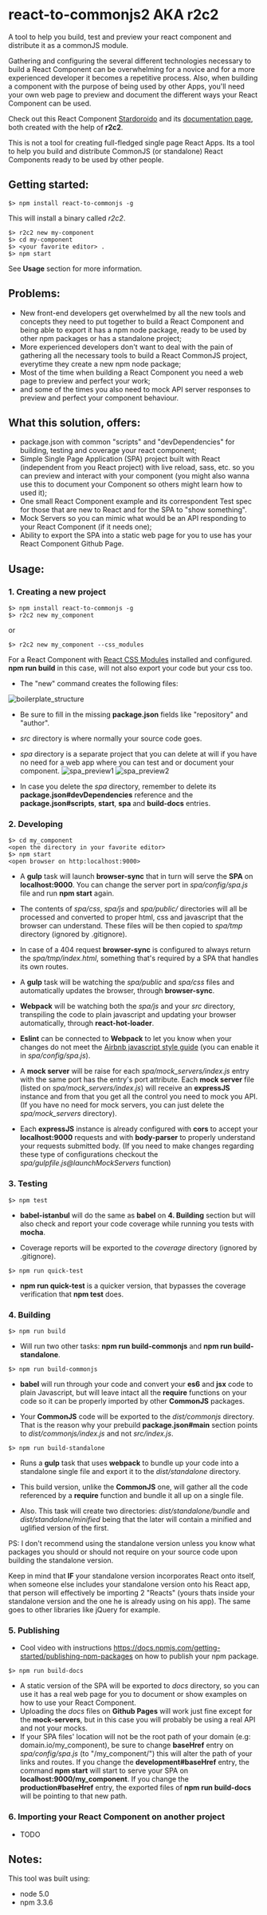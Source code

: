 # react-to-commonjs2 AKA r2c2
A tool to help you build, test and preview your react component and distribute it as a commonJS module.

Gathering and configuring the several different technologies necessary to build a React Component can be overwhelming for a novice and for a more experienced developer it becomes a repetitive process. Also, when building a component with the purpose of being used by other Apps, you'll need your own web page to preview and document the different ways your React Component can be used.

Check out this React Component [Stardoroido](https://github.com/goncalvesjoao/stardoroido) and its [documentation page](http://goncalvesjoao.github.io/stardoroido), both created with the help of **r2c2**.

This is not a tool for creating full-fledged single page React Apps. Its a tool to help you build and distribute CommonJS (or standalone) React Components ready to be used by other people.

## Getting started:
```
$> npm install react-to-commonjs -g
```
This will install a binary called *r2c2*.
```
$> r2c2 new my-component
$> cd my-component
$> <your favorite editor> .
$> npm start
```
See **Usage** section for more information.

## Problems:
- New front-end developers get overwhelmed by all the new tools and concepts they need to put together to build a React Component and being able to export it has a npm node package, ready to be used by other npm packages or has a standalone project;
- More experienced developers don't want to deal with the pain of gathering all the necessary tools to build a React CommonJS project, everytime they create a new npm node package;
- Most of the time when building a React Component you need a web page to preview and perfect your work;
- and some of the times you also need to mock API server responses to preview and perfect your component behaviour.

## What this solution, offers:
- package.json with common "scripts" and "devDependencies" for building, testing and coverage your react component;
- Simple Single Page Application (SPA) project built with React (independent from you React project) with live reload, sass, etc. so you can preview and interact with your component (you might also wanna use this to document your Component so others might learn how to used it);
- One small React Component example and its correspondent Test spec for those that are new to React and for the SPA to "show something".
- Mock Servers so you can mimic what would be an API responding to your React Component (if it needs one);
- Ability to export the SPA into a static web page for you to use has your React Component Github Page.

## Usage:

### 1. Creating a new project
```
$> npm install react-to-commonjs -g
$> r2c2 new my_component
```
or
```
$> r2c2 new my_component --css_modules
```
For a React Component with [React CSS Modules](https://github.com/gajus/react-css-modules) installed and configured. **npm run build** in this case, will not also export your code but your css too.

- The "new" command creates the following files:

 ![boilerplate_structure](https://raw.github.com/goncalvesjoao/react-to-commonjs/master/readme/boilerplate_structure.png)

- Be sure to fill in the missing **package.json** fields like "repository" and "author".

- *src* directory is where normally your source code goes.

- *spa* directory is a separate project that you can delete at will if you have no need for a web app where you can test and or document your component. ![spa_preview1](https://raw.github.com/goncalvesjoao/react-to-commonjs/master/readme/spa_preview1.png) ![spa_preview2](https://raw.github.com/goncalvesjoao/react-to-commonjs/master/readme/spa_preview2.png)

- In case you delete the *spa* directory, remember to delete its **package.json#devDependencies** reference and the **package.json#scripts**, **start**, **spa** and **build-docs** entries.

### 2. Developing
```
$> cd my_component
<open the directory in your favorite editor>
$> npm start
<open browser on http:localhost:9000>
```
- A **gulp** task will launch **browser-sync** that in turn will serve the **SPA** on **localhost:9000**. You can change the server port in *spa/config/spa.js* file and run **npm start** again.

- The contents of *spa/css*, *spa/js* and *spa/public/* directories will all be processed and converted to proper html, css and javascript that the browser can understand. These files will be then copied to *spa/tmp* directory (ignored by .gitignore).

- In case of a 404 request **browser-sync** is configured to always return the *spa/tmp/index.html*, something that's required by a SPA that handles its own routes.

- A **gulp** task will be watching the *spa/public* and *spa/css* files and automatically updates the browser, through **browser-sync**.

- **Webpack** will be watching both the *spa/js* and your *src* directory, transpiling the code to plain javascript and updating your browser automatically, through **react-hot-loader**.

- **Eslint** can be connected to **Webpack** to let you know when your changes do not meet the [Airbnb javascript  style guide](https://github.com/airbnb/javascript) (you can enable it in *spa/config/spa.js*).

- A **mock server** will be raise for each *spa/mock_servers/index.js* entry with the same port has the entry's port attribute. Each **mock server** file (listed on *spa/mock_servers/index.js*) will receive an **expressJS** instance and from that you get all the control you need to mock you API. (If you have no need for mock servers, you can just delete the *spa/mock_servers* directory).

- Each **expressJS** instance is already configured with **cors** to accept your **localhost:9000** requests and with **body-parser** to properly understand your requests submitted body. (If you need to make changes regarding these type of configurations checkout the *spa/gulpfile.js@launchMockServers* function)

### 3. Testing
```
$> npm test
```
- **babel-istanbul** will do the same as **babel** on **4. Building** section but will also check and report your code coverage while running you tests with **mocha**.

- Coverage reports will be exported to the *coverage* directory (ignored by .gitignore).

```
$> npm run quick-test
```
- **npm run quick-test** is a quicker version, that bypasses the coverage verification that **npm test** does.

### 4. Building
```
$> npm run build
```
- Will run two other tasks: **npm run build-commonjs** and **npm run build-standalone**.

```
$> npm run build-commonjs
```
- **babel** will run through your code and convert your **es6** and **jsx** code to plain Javascript, but will leave intact all the **require** functions on your code so it can be properly imported by other **CommonJS** packages.

- Your **CommonJS** code will be exported to the *dist/commonjs* directory. That is the reason why your prebuild **package.json#main** section points to *dist/commonjs/index.js* and not *src/index.js*.

```
$> npm run build-standalone
```
- Runs a **gulp** task that uses **webpack** to bundle up your code into a standalone single file and export it to the *dist/standalone* directory.

- This build version, unlike the **CommonJS** one, will gather all the code referenced by a **require** function and bundle it all up on a single file.

- Also. This task will create two directories: *dist/standalone/bundle* and *dist/standalone/minified* being that the later will contain a minified and uglified version of the first.

PS: I don't recommend using the standalone version unless you know what packages you should or should not require on your source code upon building the standalone version.

Keep in mind that **IF** your standalone version incorporates React onto itself, when someone else includes your standalone version onto his React app, that person will effectively be importing 2 "Reacts" (yours thats inside your standalone version and the one he is already using on his app). The same goes to other libraries like jQuery for example.

### 5. Publishing
- Cool video with instructions https://docs.npmjs.com/getting-started/publishing-npm-packages on how to publish your npm package.

```
$> npm run build-docs
```
- A static version of the SPA will be exported to *docs* directory, so you can use it has a real web page for you to document or show examples on how to use your React Component.
- Uploading the *docs* files on **Github Pages** will work just fine except for the **mock-servers**, but in this case you will probably be using a real API and not your mocks.
- If your SPA files' location will not be the root path of your domain (e.g: domain.io/my_component), be sure to change **baseHref** entry on *spa/config/spa.js* (to "/my_component/") this will alter the path of your links and routes. If you change the **development#baseHref** entry, the command **npm start** will start to serve your SPA on **localhost:9000/my_component**. If you change the **production#baseHref** entry, the exported files of **npm run build-docs** will be pointing to that new path.

### 6. Importing your React Component on another project
- TODO

## Notes:
This tool was built using:
- node 5.0
- npm 3.3.6
